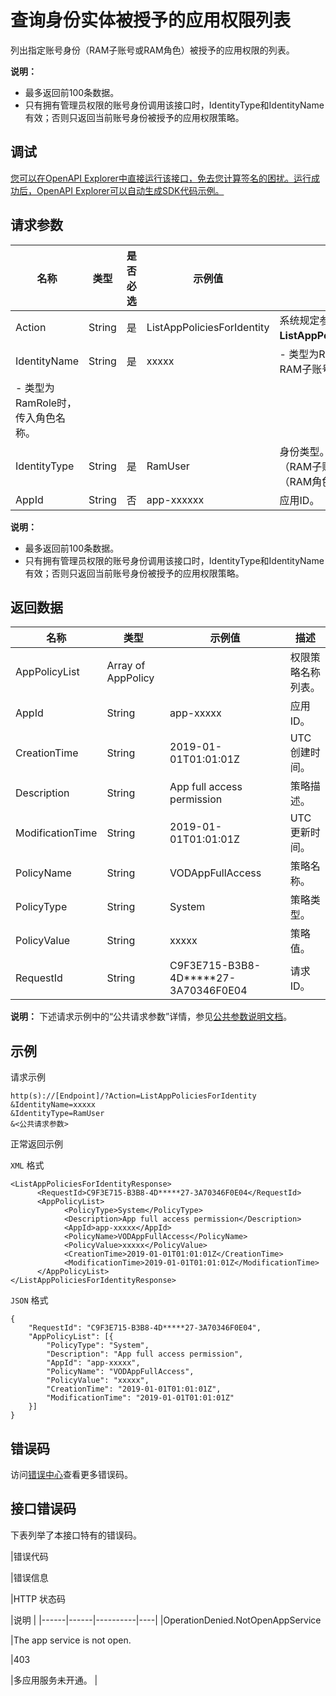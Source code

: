 # 查询身份实体被授予的应用权限列表

列出指定账号身份（RAM子账号或RAM角色）被授予的应用权限的列表。

**说明：**

-   最多返回前100条数据。
-   只有拥有管理员权限的账号身份调用该接口时，IdentityType和IdentityName有效；否则只返回当前账号身份被授予的应用权限策略。

## 调试

[您可以在OpenAPI Explorer中直接运行该接口，免去您计算签名的困扰。运行成功后，OpenAPI Explorer可以自动生成SDK代码示例。](https://api.aliyun.com/#product=vod&api=ListAppPoliciesForIdentity&type=RPC&version=2017-03-21)

## 请求参数

|名称|类型|是否必选|示例值|描述|
|--|--|----|---|--|
|Action|String|是|ListAppPoliciesForIdentity|系统规定参数，取值：**ListAppPoliciesForIdentity**。 |
|IdentityName|String|是|xxxxx|-   类型为RamUser时，传入RAM子账号ID。
-   类型为RamRole时，传入角色名称。 |
|IdentityType|String|是|RamUser|身份类型。取值：**RamUser**（RAM子账号）, **RamRole**（RAM角色）。 |
|AppId|String|否|app-xxxxxx|应用ID。 |

**说明：**

-   最多返回前100条数据。
-   只有拥有管理员权限的账号身份调用该接口时，IdentityType和IdentityName有效；否则只返回当前账号身份被授予的应用权限策略。

## 返回数据

|名称|类型|示例值|描述|
|--|--|---|--|
|AppPolicyList|Array of AppPolicy| |权限策略名称列表。 |
|AppId|String|app-xxxxx|应用ID。 |
|CreationTime|String|2019-01-01T01:01:01Z|UTC创建时间。 |
|Description|String|App full access permission|策略描述。 |
|ModificationTime|String|2019-01-01T01:01:01Z|UTC更新时间。 |
|PolicyName|String|VODAppFullAccess|策略名称。 |
|PolicyType|String|System|策略类型。 |
|PolicyValue|String|xxxxx|策略值。 |
|RequestId|String|C9F3E715-B3B8-4D\*\*\*\*\*27-3A70346F0E04|请求ID。 |

**说明：** 下述请求示例中的“公共请求参数”详情，参见[公共参数说明文档](~~44432~~)。

## 示例

请求示例

```
http(s)://[Endpoint]/?Action=ListAppPoliciesForIdentity
&IdentityName=xxxxx
&IdentityType=RamUser
&<公共请求参数>
```

正常返回示例

`XML` 格式

```
<ListAppPoliciesForIdentityResponse>
      <RequestId>C9F3E715-B3B8-4D*****27-3A70346F0E04</RequestId>
      <AppPolicyList>
            <PolicyType>System</PolicyType>
            <Description>App full access permission</Description>
            <AppId>app-xxxxx</AppId>
            <PolicyName>VODAppFullAccess</PolicyName>
            <PolicyValue>xxxxx</PolicyValue>
            <CreationTime>2019-01-01T01:01:01Z</CreationTime>
            <ModificationTime>2019-01-01T01:01:01Z</ModificationTime>
      </AppPolicyList>
</ListAppPoliciesForIdentityResponse>
```

`JSON` 格式

```
{
	"RequestId": "C9F3E715-B3B8-4D*****27-3A70346F0E04",
	"AppPolicyList": [{
		"PolicyType": "System",
		"Description": "App full access permission",
		"AppId": "app-xxxxx",
		"PolicyName": "VODAppFullAccess",
		"PolicyValue": "xxxxx",
		"CreationTime": "2019-01-01T01:01:01Z",
		"ModificationTime": "2019-01-01T01:01:01Z"
	}]
}
```

## 错误码

访问[错误中心](https://error-center.aliyun.com/status/product/vod)查看更多错误码。

## 接口错误码

下表列举了本接口特有的错误码。

|错误代码

|错误信息

|HTTP 状态码

|说明 |
|------|------|----------|----|
|OperationDenied.NotOpenAppService

|The app service is not open.

|403

|多应用服务未开通。 |

